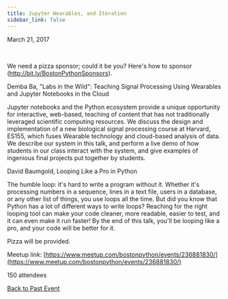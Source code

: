 ```yaml
---
title: Jupyter Wearables, and Iteration
sidebar_link: false
---
```


March 21, 2017


   

We need a pizza sponsor; could it be you? Here's how to sponsor (http://bit.ly/BostonPythonSponsors).

Demba Ba, "Labs in the Wild": Teaching Signal Processing Using Wearables and Jupyter Notebooks in the Cloud

Jupyter notebooks and the Python ecosystem provide a unique opportunity for interactive, web-based, teaching of content that has not traditionally leveraged scientific computing resources. We discuss the design and implementation of a new biological signal processing course at Harvard, ES155, which fuses Wearable technology and cloud-based analysis of data. We describe our system in this talk, and perform a live demo of how students in our class interact with the system, and give examples of ingenious final projects put together by students.

David Baumgold, Looping Like a Pro in Python

The humble loop: it's hard to write a program without it. Whether it's processing numbers in a sequence, lines in a text file, users in a database, or any other list of things, you use loops all the time. But did you know that Python has a lot of different ways to write loops? Reaching for the right looping tool can make your code cleaner, more readable, easier to test, and it can even make it run faster! By the end of this talk, you'll be looping like a pro, and your code will be better for it.

Pizza will be provided.


Meetup link: [https://www.meetup.com/bostonpython/events/236881830/](https://www.meetup.com/bostonpython/events/236881830/)

150 attendees

[Back to Past Event](past-events.md)